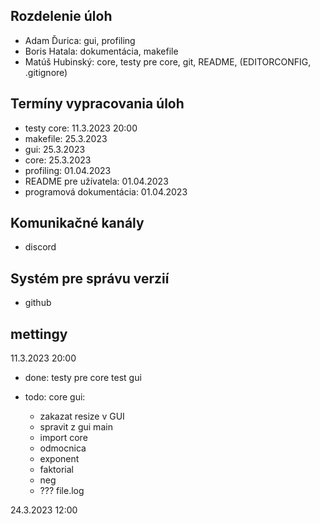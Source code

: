 ## Rozdelenie úloh

- Adam Ďurica: gui, profiling
- Boris Hatala: dokumentácia, makefile
- Matúš Hubinský: core, testy pre core, git, README, (EDITORCONFIG, .gitignore)

## Termíny vypracovania úloh

- testy core: 11.3.2023 20:00
- makefile: 25.3.2023
- gui: 25.3.2023
- core: 25.3.2023
- profiling: 01.04.2023
- README pre užívatela: 01.04.2023
- programová dokumentácia: 01.04.2023

## Komunikačné kanály

- discord

## Systém pre správu verzií

- github

## mettingy

11.3.2023 20:00

- done:
  testy pre core
  test gui

- todo:
  core
  gui:  
    - zakazat resize v GUI
    - spravit z gui main
    - import core
    - odmocnica
    - exponent
    - faktorial
    - neg
    - ??? file.log

24.3.2023 12:00
